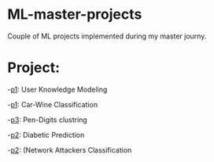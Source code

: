 <h1> ML-master-projects</h1>

Couple of ML projects implemented during my master journy.


<h1> Project: </h1>

  -[p1](https:https://github.com/geehaad/ML-Master-Projects/tree/main/User%20Knowledge%20Modeling):  User Knowledge Modeling
  
  -[p1](https:https://github.com/geehaad/ML-Master-Projects/tree/main/Car-Wine%20Classification):  Car-Wine Classification
  
  -[p3](https://github.com/geehaad/ML-Master-Projects/tree/main/Pen-Digits):  Pen-Digits clustring
   
  -[p2](https://github.com/geehaad/ML-Master-Projects/tree/main/Diabetic%20Prediction):  Diabetic Prediction
   
  -[p2](https://github.com/geehaad/ML-Master-Projects/tree/main/Network%20Attacker%20Classification):  (Network Attackers Classification
   
 
